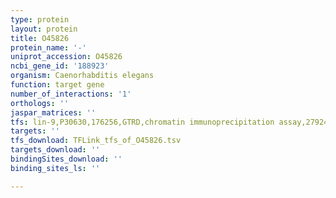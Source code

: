 ```yaml
---
type: protein
layout: protein
title: O45826
protein_name: '-'
uniprot_accession: O45826
ncbi_gene_id: '188923'
organism: Caenorhabditis elegans
function: target gene
number_of_interactions: '1'
orthologs: ''
jaspar_matrices: ''
tfs: lin-9,P30630,176256,GTRD,chromatin immunoprecipitation assay,27924024%5Buid%5D,No
targets: ''
tfs_download: TFLink_tfs_of_O45826.tsv
targets_download: ''
bindingSites_download: ''
binding_sites_ls: ''

---
```

